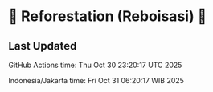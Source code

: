 
# 🌳 Reforestation (Reboisasi) 🌲

## Last Updated

GitHub Actions time: Thu Oct 30 23:20:17 UTC 2025

Indonesia/Jakarta time: Fri Oct 31 06:20:17 WIB 2025
